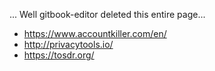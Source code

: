... Well gitbook-editor deleted this entire page...





* https://www.accountkiller.com/en/
* http://privacytools.io/
* https://tosdr.org/



